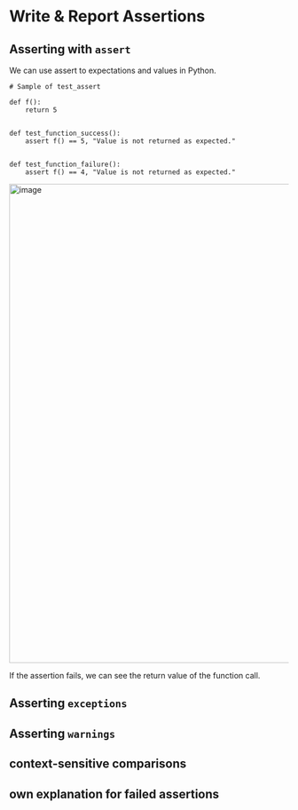 # Write & Report Assertions

## Asserting with `assert`
We can use assert to expectations and values in Python.
```
# Sample of test_assert

def f():
    return 5


def test_function_success():
    assert f() == 5, "Value is not returned as expected."


def test_function_failure():
    assert f() == 4, "Value is not returned as expected."

```
<img width="863" alt="image" src="https://user-images.githubusercontent.com/19406666/210780168-b40fe787-fd09-4475-86c1-8c530d68ab43.png">

If the assertion fails, we can see the return value of the function call.

## Asserting `exceptions`
## Asserting `warnings`
## context-sensitive comparisons
## own explanation for failed assertions
